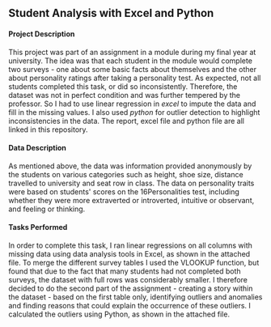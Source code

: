 ## Student Analysis with Excel and Python

#### Project Description
This project was part of an assignment in a module during my final year at university. 
The idea was that each student in the module would complete two surveys - one about some basic facts about themselves and the other about personality ratings after taking a personality test. As expected, not all students completed this task, or did so inconsistently. Therefore, the dataset was not in perfect condition and was further tempered by the professor. So I had to use linear regression in _excel_ to impute the data and fill in the missing values. I also used _python_ for outlier detection to highlight inconsistencies in the data. The report, excel file and python file are all linked in this repository. 

#### Data Description
As mentioned above, the data was information provided anonymously by the students on various categories such as height, shoe size, distance travelled to university and seat row in class. The data on personality traits were based on students' scores on the 16Personalities test, including whether they were more extraverted or introverted, intuitive or observant, and feeling or thinking. 

#### Tasks Performed
In order to complete this task, I ran linear regressions on all columns with missing data using data analysis tools in Excel, as shown in the attached file. To merge the different survey tables I used the VLOOKUP function, but found that due to the fact that many students had not completed both surveys, the dataset with full rows was considerably smaller. I therefore decided to do the second part of the assignment - creating a story within the dataset - based on the first table only, identifying outliers and anomalies and finding reasons that could explain the occurrence of these outliers. I calculated the outliers using Python, as shown in the attached file. 
